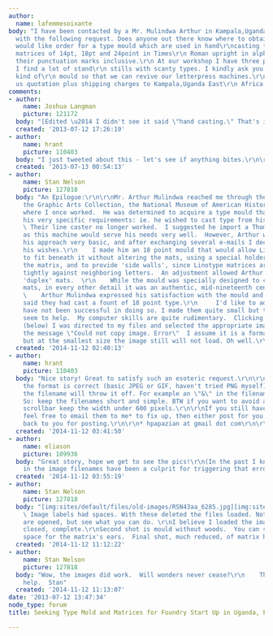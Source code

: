 ```yaml
---
author:
  name: lafemmesoixante
body: "I have been contacted by a Mr. Mulindwa Arthur in Kampala,Uganda East\r\nAfrica
  with the following request. Does anyone out there know where to obtain this material?\r\nThanks.\r\n\r\n\"I
  would like order for a type mould which are used in hand\r\ncasting type, plus its
  matrices of 14pt, 18pt and 24point in Times\r\n Roman upright in alpha-numeric and
  their punctuation marks inclusive.\r\n At our workshop I have three platen letterpress,
  I find a lot of stand\r\n stills with scanty types. I kindly ask you to get us this
  kind of\r\n mould so that we can revive our letterpress machines.\r\n Kindly send
  us quotation plus shipping charges to Kampala,Uganda East\r\n Africa. \""
comments:
- author:
    name: Joshua Langman
    picture: 121172
  body: "[Edited \u2014 I didn't see it said \"hand casting.\" That's interesting.]"
  created: '2013-07-12 17:26:19'
- author:
    name: hrant
    picture: 110403
  body: "I just tweeted about this - let's see if anything bites.\r\n\r\nhhp\r\n"
  created: '2013-07-13 00:54:13'
- author:
    name: Stan Nelson
    picture: 127818
  body: "An Epilogue:\r\n\r\nMr. Arthur Mulindwa reached me through the office of
    the Graphic Arts Collection, the National Museum of American History, the Smithsonian,
    where I once worked.  He was determined to acquire a type mould that would meet
    his very specific requirements: ie. he wished to cast type from his Linotype matrices.
    \ Their line caster no longer worked.  I suggested he import a Thompson type caster
    as this machine would serve his needs very well.  However, Arthur wished to keep
    his approach very basic, and after exchanging several e-mails I decided to accommodate
    his wishes.\r\n    I made him an 18 point mould that would allow Linotype matrices
    to fit beneath it without altering the mats, using a special holder to support
    the matrix, and to provide 'side walls', since Linotype matrices are made to fit
    tightly against neighboring letters.  An adjustment allowed Arthur to cast from
    'duplex' mats.  \r\n    While the mould was specially designed to cast from Linotype
    mats, in every other detail it was an authentic, mid-nineteenth century hand mould.\r\n
    \    Arthur Mulindwa expressed his satisfaction with the mould and within a month
    said they had cast a fount of 18 point type.\r\n     I'd like to add images but
    have not been successful in doing so. I made them quite small but this did not
    seem to help.  My computer skills are quite rudimentary.  Clicking on Insert image
    (below) I was directed to my files and selected the appropriate image, but received
    the message \"Could not copy image. Error\"  I assume it is a formatting problem,
    but at the smallest size the image still will not load. Oh well.\r\n"
  created: '2014-11-12 02:40:13'
- author:
    name: hrant
    picture: 110403
  body: "Nice story! Great to satisfy such an esoteric request.\r\n\r\nInserting images:\r\nAssuming
    the format is correct (basic JPEG or GIF, haven't tried PNG myself) sometimes
    the filename will throw it off. For example an \"&\" in the filename won't work.
    So: keep the filenames short and simple. BTW if you want to avoid a horizontal
    scrollbar keep the width under 600 pixels.\r\n\r\nIf you still have trouble please
    feel free to email them to me* to fix up, then either post for you or send them
    back to you for posting.\r\n\r\n* hpapazian at gmail dot com\r\n\r\nhhp\r\n"
  created: '2014-11-12 03:41:50'
- author:
    name: eliason
    picture: 109936
  body: "Great story, hope we get to see the pics!\r\n(In the past I know that spaces
    in the image filenames have been a culprit for triggering that error.)"
  created: '2014-11-12 03:55:19'
- author:
    name: Stan Nelson
    picture: 127818
  body: "[img:sites/default/files/old-images/RSN43aa_6285.jpg][img:sites/default/files/old-images/RSN43dd_6425.jpg][img:sites/default/files/old-images/RSN43abcopy_5165.jpg]\r\n\r\nOK.
    \ Image labels had spaces. With these deleted the files loaded. Not sure how they
    are opened, but see what you can do. \r\nI believe I loaded the image of the mould
    closed, complete.\r\nSecond shot is mould without woods.  You can see how I created
    space for the matrix's ears.  Final shot, much reduced, of matrix holder."
  created: '2014-11-12 11:12:22'
- author:
    name: Stan Nelson
    picture: 127818
  body: "Wow, the images did work.  Will wonders never cease?\r\n    Thanks for the
    help.  Stan"
  created: '2014-11-12 11:13:07'
date: '2013-07-12 13:47:34'
node_type: forum
title: Seeking Type Mold and Matrices for Foundry Start Up in Uganda, East Africa

---
```

